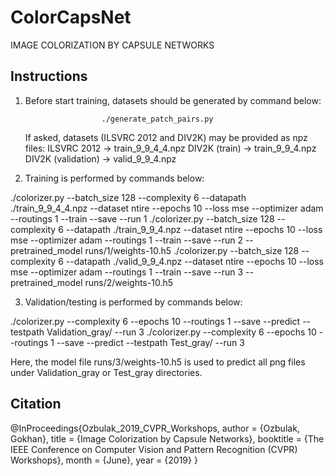 # ColorCapsNet

IMAGE COLORIZATION BY CAPSULE NETWORKS


Instructions
-------------
1) Before start training, datasets should be generated by command below:

						./generate_patch_pairs.py

   If asked, datasets (ILSVRC 2012 and DIV2K) may be provided as npz files:
					ILSVRC 2012 		-> train_9_9_4_4.npz
					DIV2K (train)		-> train_9_9_4.npz
					DIV2K (validation)	-> valid_9_9_4.npz

2) Training is performed by commands below:

./colorizer.py --batch_size 128 --complexity 6 --datapath ./train_9_9_4_4.npz --dataset ntire --epochs 10 --loss mse --optimizer adam --routings 1 --train --save --run 1
./colorizer.py --batch_size 128 --complexity 6 --datapath ./train_9_9_4.npz --dataset ntire --epochs 10 --loss mse --optimizer adam --routings 1 --train --save --run 2 --pretrained_model runs/1/weights-10.h5
./colorizer.py --batch_size 128 --complexity 6 --datapath ./valid_9_9_4.npz --dataset ntire --epochs 10 --loss mse --optimizer adam --routings 1 --train --save --run 3 --pretrained_model runs/2/weights-10.h5

3) Validation/testing is performed by commands below:

./colorizer.py --complexity 6 --epochs 10 --routings 1 --save --predict --testpath Validation_gray/ --run 3
./colorizer.py --complexity 6 --epochs 10 --routings 1 --save --predict --testpath Test_gray/ --run 3

   Here, the model file runs/3/weights-10.h5 is used to predict all png files under Validation_gray 
   or Test_gray directories.
   

Citation
--------
@InProceedings{Ozbulak_2019_CVPR_Workshops,
author = {Ozbulak, Gokhan},
title = {Image Colorization by Capsule Networks},
booktitle = {The IEEE Conference on Computer Vision and Pattern Recognition (CVPR) Workshops},
month = {June},
year = {2019}
} 
